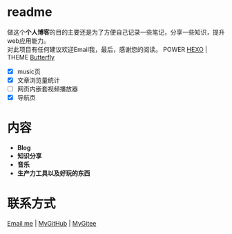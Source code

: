 # readme
做这个**个人博客**的目的主要还是为了方便自己记录一些笔记，分享一些知识，提升web应用能力。  
对此项目有任何建议欢迎Email我，最后，感谢您的阅读。
POWER [HEXO](https://hexo.io/) | THEME [Butterfly]([Butterfly)

- [x] music页
- [x] 文章浏览量统计
- [ ] 网页内嵌套视频播放器
- [x] 导航页

# 内容
- **Blog**
- **知识分享**
- **音乐**
- **生产力工具以及好玩的东西**

# 联系方式
<!--  📫[Email me](mailto:sakurafeiyu666@163.com)|😸[MyGitHub](https://github.com/a1046700338)  -->

<div>
<i class="iconfont icon-email"></i>
<a target="_blank" rel="noopener" href="mailto:sakurafeiyu666@163.com">Email me</a>
<span>|</span>
<i class="iconfont icon-github"></i>
<a target="_blank" rel="noopener" href="https://github.com/a1046700338">MyGitHub</a>
<span>|</span>
<i class="iconfont icon-gitee-fill-round"></i>
<a target="_blank" rel="noopener" href="https://gitee.com/sakurafeiyu/">MyGitee</a>
</div>